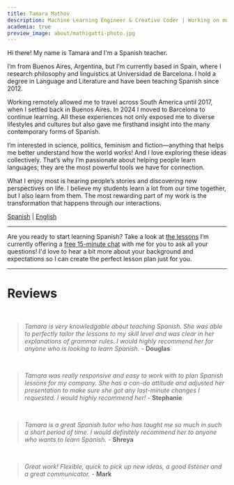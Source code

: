 ```yaml
---
title: Tamara Mathov
description: Machine Learning Engineer & Creative Coder | Working on music information retrieval and natural language processing | 🤖 I like to make computers talk and sing
academia: true
preview_image: about/mathigatti-photo.jpg
---
```

Hi there! My name is Tamara and I'm a Spanish teacher.
 
I’m from Buenos Aires, Argentina, but I’m currently based in Spain, where I research philosophy and linguistics at Universidad de Barcelona. I hold a degree in Language and Literature and have been teaching Spanish since 2012. 

Working remotely allowed me to travel across South America until 2017, when I settled back in Buenos Aires. In 2024 I moved to Barcelona to continue learning. All these experiences not only exposed me to diverse lifestyles and cultures but also gave me firsthand insight into the many contemporary forms of Spanish. 
 
I’m interested in science, politics, feminism and fiction—anything that helps me better understand how the world works! And I love exploring these ideas collectively. That’s why I’m passionate about helping people learn languages; they are the most powerful tools we have for connection.

What I enjoy most is hearing people’s stories and discovering new perspectives on life.  I believe my students learn a lot from our time together, but I also learn from them. The most rewarding part of my work is the transformation that happens through our interactions.

<div id="video"></div>


[Spanish](/?lang=es) | [English](/?lang=en)

<script>


var currentPageUrl = document.URL;
var url = new URL(currentPageUrl);
var lang = url.searchParams.get("lang");

if (lang == 'en'){
    var code = '<iframe id="demo" width="100%" height="315px" class="center" src="https://www.youtube.com/embed/vl5xa6D1S58" title="YouTube video player" frameborder="0" allow="accelerometer; autoplay; clipboard-write; encrypted-media; gyroscope; picture-in-picture" allowfullscreen></iframe>'
    document.getElementById("video").insertAdjacentHTML('afterend', code);
} else {
    var code = '<iframe id="demo" width="100%" height="315px" class="center" src="https://www.youtube.com/embed/zxixqQlckc0" title="YouTube video player" frameborder="0" allow="accelerometer; autoplay; clipboard-write; encrypted-media; gyroscope; picture-in-picture" allowfullscreen></iframe>'
    document.getElementById("video").insertAdjacentHTML('afterend', code);
}
</script>

---

Are you ready to start learning Spanish? Take a look at [the lessons](/lessons) I’m currently offering a [free 15-minute chat](https://calendly.com/tamaramathov) with me for you to ask all your questions! I'd love to hear a bit more about your background and expectations so I can create the perfect lesson plan just for you.

---

# Reviews

<br/>

> *Tamara is very knowledgable about teaching Spanish. She was able to perfectly tailor the lessons to my skill level and was clear in her explanations of grammar rules. I would highly recommend her for anyone who is looking to learn Spanish.* - **Douglas**

<br/>

> *Tamara was really responsive and easy to work with to plan Spanish lessons for my company. She has a can-do attitude and adjusted her presentation to make sure she got any last-minute changes I requested. I would highly recommend her!* - **Stephanie**

<br/>


> *Tamara is a great Spanish tutor who has taught me so much in such a short period of time. I would definitely recommend her to anyone who wants to learn Spanish.* - **Shreya**

<br/>


> *Great work! Flexible, quick to pick up new ideas, a good listener and a great communicator.* - **Mark**
